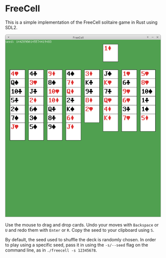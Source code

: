 # FreeCell

This is a simple implementation of the FreeCell solitaire game in Rust using SDL2.

![screenshot](screenshot.png)

Use the mouse to drag and drop cards.
Undo your moves with `Backspace` or `U` and redo them with `Enter` or `R`.
Copy the seed to your clipboard using `S`.

By default, the seed used to shuffle the deck is randomly chosen.
In order to play using a specific seed, pass it in using the `-s/--seed` flag on the command line, as in `./freecell -s 12345678`.
